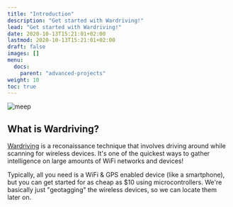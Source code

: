```yaml
---
title: "Introduction"
description: "Get started with Wardriving!"
lead: "Get started with Wardriving!"
date: 2020-10-13T15:21:01+02:00
lastmod: 2020-10-13T15:21:01+02:00
draft: false
images: []
menu:
  docs:
    parent: "advanced-projects"
weight: 10
toc: true
---
```

![meep](images/wardriver/devkitty-wardriver-computer.JPG)


## What is Wardriving?
[Wardriving]() is a reconaissance technique that involves driving around while scanning for wireless devices.  It's one of the quickest ways to gather intelligence on large amounts of WiFi networks and devices!  

Typically, all you need is a WiFi & GPS enabled device (like a smartphone), but you can get started for as cheap as $10 using microcontrollers.  We're basically just "geotagging" the wireless devices, so we can locate them later on.

<!-- ## Potential Use Cases
There's a wide variety of use cases for Wardriving, but its most often used to collect vulnerable networks & devices, or for 
- Data Visualization
- Hunting vulnerable IoT Devices
-  -->